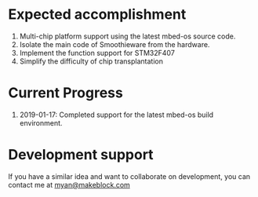 # Expected accomplishment #

1. Multi-chip platform support using the latest mbed-os source code.
2. Isolate the main code of Smoothieware from the hardware.
3. Implement the function support for STM32F407
4. Simplify the difficulty of chip transplantation

# Current Progress #

1. 2019-01-17: Completed support for the latest mbed-os build environment.

# Development support #

If you have a similar idea and want to collaborate on development, you can contact me at myan@makeblock.com
